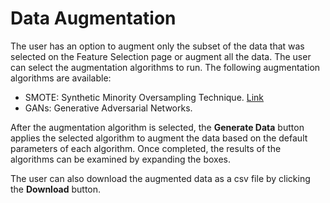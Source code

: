 # Data Augmentation
 
The user has an option to augment only the subset of the data that was selected on the Feature Selection page or augment all the data. The user can select the augmentation algorithms to run. The following augmentation algorithms are available:
- SMOTE: Synthetic Minority Oversampling Technique. [Link](https://imbalanced-learn.org/stable/references/generated/imblearn.over_sampling.SMOTE.html)
- GANs: Generative Adversarial Networks.

After the augmentation algorithm is selected, the **Generate Data** button applies the selected algorithm to augment the data based on the default parameters of each algorithm. Once completed, the results of the algorithms can be examined by expanding the boxes. 

The user can also download the augmented data as a csv file by clicking the **Download** button.